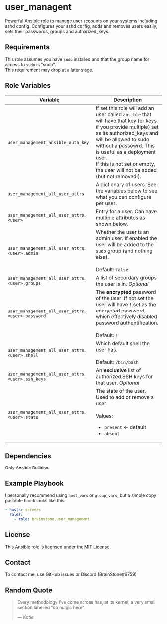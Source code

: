 # user_managent

Powerful Ansible role to manage user accounts on your systems including sshd config. Configures your sshd config, adds and removes users easily, sets their
passwords, groups and authorized_keys.

## Requirements

This role assumes you have `sudo` installed and that the group name for access to `sudo` is "sudo".  
This requirement may drop at a later stage.

## Role Variables

| Variable                                         | Description                                                                                                                                                                                                                                                                                                  |
|--------------------------------------------------|--------------------------------------------------------------------------------------------------------------------------------------------------------------------------------------------------------------------------------------------------------------------------------------------------------------|
| `user_management_ansible_auth_key`               | If set this role will add an user called `ansible` that will have that key (or keys if you provide multiple) set as its authorized_keys and will be allowed to sudo without a passowrd. This is useful as a deployment user.<br/>If this is not set or empty, the user will not be added (but not removed!). |
| `user_management_all_user_attrs`                 | A dictionary of users. See the variables below to see what you can configure per user.                                                                                                                                                                                                                       |
| `user_management_all_user_attrs.<user>`          | Entry for a user. Can have multiple attributes as shown below.                                                                                                                                                                                                                                               |
| `user_management_all_user_attrs.<user>.admin`    | Whether the user is an admin user. If enabled the user will be added to the `sudo` group (and nothing else).<br/><br/>Default: `false`                                                                                                                                                                       |
| `user_management_all_user_attrs.<user>.groups`   | A list of secordary groups the user is in. *Optional*                                                                                                                                                                                                                                                        |
| `user_management_all_user_attrs.<user>.password` | The **encrypted** password of the user. If not set the user will have `!` set as the encrypted password, which effectively disabled password authentification.<br/><br/>Default: `!`                                                                                                                         |
| `user_management_all_user_attrs.<user>.shell`    | Which default shell the user has.<br/><br/>Default: `/bin/bash`                                                                                                                                                                                                                                              |
| `user_management_all_user_attrs.<user>.ssh_keys` | An **exclusive** list of authorized SSH keys for that user. *Optional*                                                                                                                                                                                                                                       |
| `user_management_all_user_attrs.<user>.state`    | The state of the user. Used to add or remove a user.<br/><br/>Values:<ul><li>`present` &larr; default<li>`absent`</ul>                                                                                                                                                                                       |

## Dependencies

Only Ansible Builitins.

## Example Playbook

I personally recommend using `host_vars` or `group_vars`, but a simple copy pastable block looks like this:

```yaml
- hosts: servers
  roles:
    - role: brainstone.user_management
```

## License

This Ansible role is licensed under the [MIT License](./LICENSE).

## Contact

To contact me, use GitHub issues or Discord (BrainStone#6759)

## Random Quote

> Every methodology I’ve come across has, at its kernel, a very small section labelled “do magic here”.
>
> — <cite>Katie</cite>
